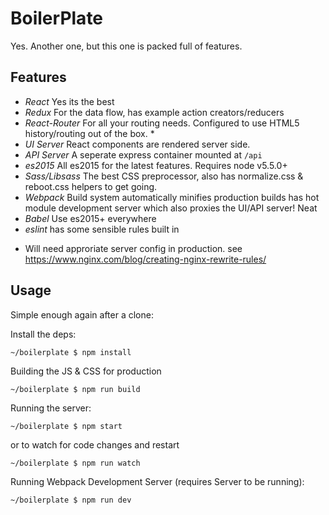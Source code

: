 # BoilerPlate

Yes. Another one, but this one is packed full of features.

## Features

- *React* Yes its the best
- *Redux* For the data flow, has example action creators/reducers
- *React-Router* For all your routing needs. Configured to use HTML5
history/routing out of the box. *
- *UI Server* React components are rendered server side.
- *API Server* A seperate express container mounted at `/api`
- *es2015* All es2015 for the latest features. Requires node v5.5.0+
- *Sass/Libsass* The best CSS preprocessor, also has normalize.css & reboot.css helpers to get going.
- *Webpack* Build system automatically minifies production builds has hot module
development server which also proxies the UI/API server! Neat
- *Babel* Use es2015+ everywhere
- *eslint* has some sensible rules built in


* Will need approriate server config in production. see https://www.nginx.com/blog/creating-nginx-rewrite-rules/


## Usage

Simple enough again after a clone:

Install the deps:

```shell
~/boilerplate $ npm install
```

Building the JS & CSS for production

```shell
~/boilerplate $ npm run build
```

Running the server:

```shell
~/boilerplate $ npm start
```

or to watch for code changes and restart

```shell
~/boilerplate $ npm run watch
```


Running Webpack Development Server (requires Server to be running):

```shell
~/boilerplate $ npm run dev
```


